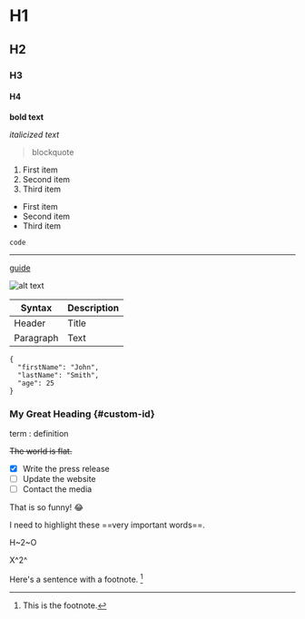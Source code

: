 # H1
## H2
### H3
#### H4

**bold text**

*italicized text*

> blockquote
> 
1. First item
2. Second item
3. Third item

- First item
- Second item
- Third item

`code`

---
  
[guide](https://www.markdownguide.org/cheat-sheet/#extended-syntax)

![alt text](image.jpg)

| Syntax | Description |
| ----------- | ----------- |
| Header | Title |
| Paragraph | Text |

```
{
  "firstName": "John",
  "lastName": "Smith",
  "age": 25
}
```

### My Great Heading {#custom-id}

term
: definition

~~The world is flat.~~

- [x] Write the press release
- [ ] Update the website
- [ ] Contact the media

That is so funny! :joy:

I need to highlight these ==very important words==.

H~2~O

X^2^

Here's a sentence with a footnote. [^1]

[^1]: This is the footnote.

